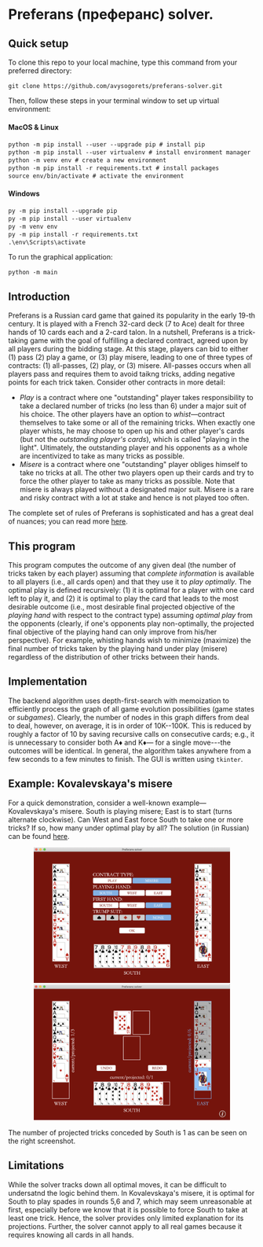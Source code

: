 # Preferans (преферанс) solver.

## Quick setup
To clone this repo to your local machine, type this command from your preferred directory:
```
git clone https://github.com/avysogorets/preferans-solver.git
```
Then, follow these steps in your terminal window to set up virtual environment:
#### MacOS & Linux
```
python -m pip install --user --upgrade pip # install pip
python -m pip install --user virtualenv # install environment manager
python -m venv env # create a new environment
python -m pip install -r requirements.txt # install packages
source env/bin/activate # activate the environment
```
#### Windows
```
py -m pip install --upgrade pip 
py -m pip install --user virtualenv
py -m venv env
py -m pip install -r requirements.txt
.\env\Scripts\activate
```
To run the graphical application:
```
python -m main
```

## Introduction
Preferans is a Russian card game that gained its popularity in the early 19-th century. It is played with a French 32-card deck (7 to Ace) dealt for three hands of 10 cards each and a 2-card talon. In a nutshell, Preferans is a trick-taking game with the goal of fulfilling a declared contract, agreed upon by all players during the bidding stage. At this stage, players can bid to either (1) pass (2) play a game, or (3) play misere, leading to one of three types of contracts: (1) all-passes, (2) play, or (3) misere. All-passes occurs when all players pass and requires them to avoid taikng tricks, adding negative points for each trick taken. Consider other contracts in more detail:
- *Play* is a contract where one "outstanding" player takes responsibility to take a declared number of tricks (no less than 6) under a major suit of his choice. The other players have an option to *whist*&mdash;contract themselves to take some or all of the remaining tricks. When exactly one player whists, he may choose to open up his and other player's cards (but not the *outstanding player's cards*), which is called "playing in the light". Ultimately, the outstanding player and his opponents as a whole are incentivized to take as many tricks as possible.
- *Misere* is a contract where one "outstanding" player obliges himself to take no tricks at all. The other two players open up their cards and try to force the other player to take as many tricks as possible. Note that misere is always played without a designated major suit. Misere is a rare and risky contract with a lot at stake and hence is not played too often.

The complete set of rules of Preferans is sophisticated and has a great deal of nuances; you can read more [here](https://en.wikipedia.org/wiki/Preferans).

## This program

This program computes the outcome of any given deal (the number of tricks taken by each player) assuming that *complete information* is available to all players (i.e., all cards open) and that they use it to *play optimally*. The optimal play is defined recursively: (1) it is optimal for a player with one card left to play it, and (2) it is optimal to play the card that leads to the most desirable outcome (i.e., most desirable final projected objective of the *playing hand* with respect to the contract type) assuming *optimal play* from the opponents (clearly, if one's opponents play non-optimally, the projected final objective of the playing hand can only improve from his/her perspective). For example, whisting hands wish to minimize (maximize) the final number of tricks taken by the playing hand under play (misere) regardless of the distribution of other tricks between their hands.

## Implementation

The backend algorithm uses depth-first-search with memoization to efficiently process the graph of all game evolution possibilities (game states or *subgames*). Clearly, the number of nodes in this graph differs from deal to deal, however, on average, it is in order of 10K--100K. This is reduced by roughly a factor of 10 by saving recursive calls on consecutive cards; e.g., it is unnecessary to consider both A&diams; and K&diams;&mdash; for a single move---the outcomes will be identical. In general, the algorithm takes anywhere from a few seconds to a few minutes to finish. The GUI is written using ```tkinter```.

## Example: Kovalevskaya's misere

For a quick demonstration, consider a well-known example&mdash;Kovalevskaya's misere. South is playing misere; East is to start (turns alternate clockwise). Can West and East force South to take one or more tricks? If so, how many under optimal play by all? The solution (in Russian) can be found [here](https://zen.yandex.ru/media/id/5b9e12e5b76d9000aa070845/reshenie-zadachi-s-mizerom-kovalevskoi-60cf77a8bb96047128248c10).

<p align="center">
  <img src="examples/phase_setup.png" width="400" />               
  <img src="examples/phase_play.png" width="400" />
</p>

The number of projected tricks conceded by South is 1 as can be seen on the right screenshot.

## Limitations

While the solver tracks down all optimal moves, it can be difficult to undersatnd the logic behind them. In Kovalevskaya's misere, it is optimal for South to play spades in rounds 5,6 and 7, which may seem unreasonable at first, especially before we know that it is possible to force South to take at least one trick. Hence, the solver provides only limited explanation for its projections. Further, the solver cannot apply to all real games because it requires knowing all cards in all hands.
